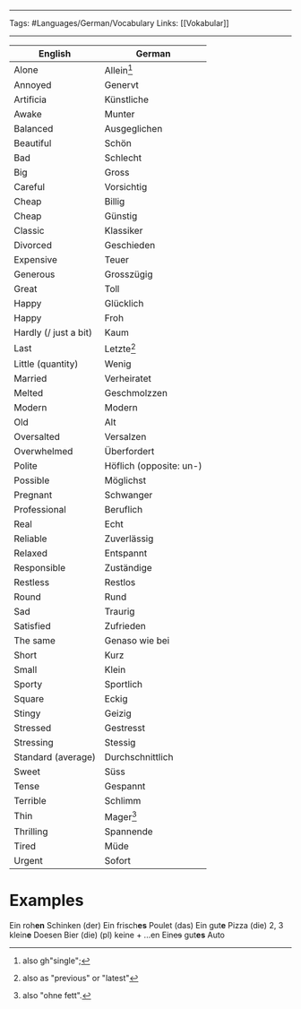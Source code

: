 ___
Tags: #Languages/German/Vocabulary 
Links: [[Vokabular]]
___
English | German
------------ | ------------
Alone | Allein[^1]
Annoyed | Genervt
Artificia | Künstliche
Awake | Munter
Balanced | Ausgeglichen
Beautiful | Schön
Bad | Schlecht
Big | Gross
Careful | Vorsichtig
Cheap | Billig
Cheap | Günstig
Classic| Klassiker
Divorced | Geschieden
Expensive | Teuer
Generous | Grosszügig
Great | Toll
Happy | Glücklich
Happy | Froh
Hardly (/ just a bit) | Kaum
Last | Letzte[^2]
Little (quantity) | Wenig
Married | Verheiratet
Melted | Geschmolzzen
Modern | Modern
Old | Alt
Oversalted | Versalzen
Overwhelmed | Überfordert
Polite | Höflich (opposite: un-)
Possible | Möglichst
Pregnant | Schwanger
Professional | Beruflich
Real | Echt
Reliable | Zuverlässig
Relaxed | Entspannt
Responsible | Zuständige
Restless | Restlos
Round | Rund
Sad | Traurig
Satisfied | Zufrieden
The same | Genaso wie bei
Short | Kurz
Small | Klein
Sporty | Sportlich
Square | Eckig
Stingy | Geizig
Stressed | Gestresst
Stressing | Stessig
Standard (average) | Durchschnittlich
Sweet | Süss
Tense | Gespannt
Terrible| Schlimm
Thin | Mager[^3]
Thrilling  | Spannende
Tired | Müde
Urgent | Sofort


# Examples
Ein roh**en** Schinken (der)
Ein frisch**es** Poulet (das)
Ein gut**e** Pizza (die)
2, 3 klein**e** Doesen Bier (die)
(pl) keine + ...en
Ein~~es~~ gut**es** Auto



[^1]: also gh"single";
[^2]: also as "previous" or "latest"
[^3]: also "ohne fett".